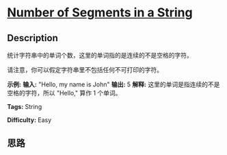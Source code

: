 # [Number of Segments in a String][title]

## Description

统计字符串中的单词个数，这里的单词指的是连续的不是空格的字符。

请注意，你可以假定字符串里不包括任何不可打印的字符。

**示例:**
            **输入:** "Hello, my name is John"    **输出:** 5    **解释:** 这里的单词是指连续的不是空格的字符，所以 "Hello," 算作 1 个单词。    


**Tags:** String

**Difficulty:** Easy

## 思路

[title]: https://leetcode-cn.com/problems/number-of-segments-in-a-string
